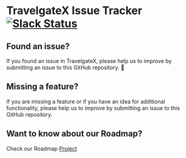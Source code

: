 # TravelgateX Issue Tracker [![Slack Status](https://slack.travelgatex.com/badge.svg)](https://slack.travelgatex.com)

## Found an issue?

If you found an issue in TravelgateX, please help us to improve by submitting an issue to this GitHub repository. 🙌

## Missing a feature?

If you are missing a feature or if you have an idea for additional functionality, please help us to improve by submitting an issue to this GitHub repository.

## Want to know about our Roadmap?
Check our Roadmap [Project](https://github.com/orgs/travelgateX/projects/4)
